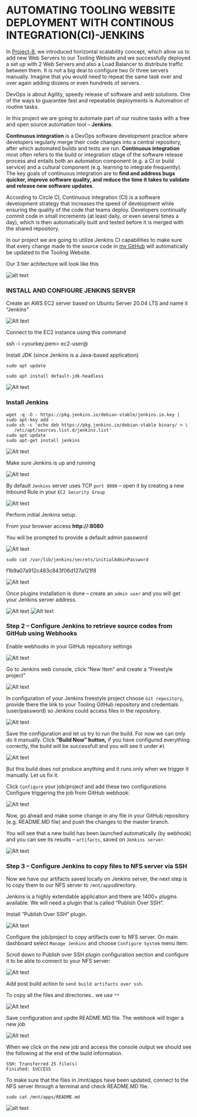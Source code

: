 # AUTOMATING TOOLING WEBSITE DEPLOYMENT WITH CONTINOUS INTEGRATION(CI)-JENKINS

In [Project-8](https://github.com/Olaminiyi/Project-8/blob/main/README.md), we introduced horizontal scalability concept, which allow us to add new Web Servers to our Tooling Website and we successfully deployed a set up with 2 Web Servers and also a Load Balancer to distribute traffic between them. It is not a big deal to configure two 0r three servers manually. Imagine that you would need to repeat the same task over and over again adding dozens or even hundreds of servers.

DevOps is about Agility, speedy release of software and web solutions. One of the ways to guarantee fast and repeatable deployments is Automation of routine tasks.

In this project we are going to automate part of our routine tasks with a free and open source automation tool – **Jenkins**.

**Continuous integration** is a DevOps software development practice where developers regularly merge their code changes into a central repository, after which automated builds and tests are run. **Continuous integration** most often refers to the build or integration stage of the software release process and entails both an automation component (e.g. a CI or build service) and a cultural component (e.g. learning to integrate frequently). The key goals of continuous integration are to **find and address bugs quicker, improve software quality, and reduce the time it takes to validate and release new software updates**.

According to Circle CI, Continuous integration (CI) is a software development strategy that increases the speed of development while ensuring the quality of the code that teams deploy. Developers continually commit code in small increments (at least daily, or even several times a day), which is then automatically built and tested before it is merged with the shared repository.

In our project we are going to utilize Jenkins CI capabilities to make sure that every change made to the source code in [my GitHub](https://github.com/Olaminiyi/tooling) will automatically be updated to the Tooling Website.

Our 3 tier achitecture will look like this

![alt text](images/pr9.png)

### INSTALL AND CONFIGURE JENKINS SERVER

Create an AWS EC2 server based on Ubuntu Server 20.04 LTS and name it “Jenkins”

![Alt text](images/9.1.PNG)

Connect to the EC2 instance using this command

ssh -i <yourkey.pem> ec2-user@<public-ip-address>

Install JDK (since Jenkins is a Java-based application)
```
sudo apt update
```
```
sudo apt install default-jdk-headless
```
  
![Alt text](images/9.2.PNG)

### Install Jenkins
```
wget -q -O - https://pkg.jenkins.io/debian-stable/jenkins.io.key | sudo apt-key add -
sudo sh -c 'echo deb https://pkg.jenkins.io/debian-stable binary/ > \
   /etc/apt/sources.list.d/jenkins.list'
sudo apt update
sudo apt-get install jenkins
```

![Alt text](images/9.3.PNG)

Make sure Jenkins is up and running
  
![Alt text](images/9.4.PNG)

By default `Jenkins` server uses TCP `port 8080` – open it by creating a new Inbound Rule in your `EC2 Security Group`
   
![Alt text](images/9.5.PNG)

Perform initial Jenkins setup.
   
From your browser access **http://<Jenkins-Server-Public-IP-Address-or-Public-DNS-Name>:8080**

You will be prompted to provide a default admin password

![Alt text](images/9.6.PNG)

```
sudo cat /var/lib/jenkins/secrets/initialAdminPassword
```
f1b9a07a912c483c843f06d127a121f8

![Alt text](images/9.7.PNG)

Once plugins installation is done – create an `admin user` and you will get your Jenkins server address.

![Alt text](images/9.8.PNG)
![Alt text](images/9.9.PNG)

### Step 2 – Configure Jenkins to retrieve source codes from GitHub using Webhooks

Enable webhooks in your GitHub repository settings

![Alt text](images/9.10.PNG)

Go to Jenkins web console, click “New Item” and create a “Freestyle project”

![Alt text](images/9.11.PNG)

In configuration of your Jenkins freestyle project choose `Git repository`, provide there the link to your Tooling GitHub repository and credentials (user/password) so Jenkins could access files in the repository.

![Alt text](images/9.12.PNG)

Save the configuration and let us try to run the build. For now we can only do it manually.
Click **“Build Now” button,** if you have configured everything correctly, the build will be successfull and you will see it under `#1`

![Alt text](images/9.13.PNG)

But this build does not produce anything and it runs only when we trigger it manually. Let us fix it.

Click `Configure` your job/project and add these two configurations
Configure triggering the job from GitHub webhook:

![Alt text](images/9.14.PNG)

Now, go ahead and make some change in any file in your GitHub repository (e.g. README.MD file) and push the changes to the master branch.

You will see that a new build has been launched automatically (by webhook) and you can see its results – `artifacts`, saved on `Jenkins server`.

![Alt text](images/9.15.PNG)

### Step 3 – Configure Jenkins to copy files to NFS server via SSH

Now we have our artifacts saved locally on Jenkins server, the next step is to copy them to our NFS server to `/mnt/apps`directory.

Jenkins is a highly extendable application and there are 1400+ plugins available. We will need a plugin that is called “Publish Over SSH”.

Install “Publish Over SSH” plugin.

![Alt text](images/9.16.PNG)

Configure the job/project to copy artifacts over to NFS server.
On main dashboard select `Manage Jenkins` and choose `Configure System` menu item.

Scroll down to Publish over SSH plugin configuration section and configure it to be able to connect to your NFS server:

![Alt text](images/9.17.jpg)

Add post build action to `send build artifacts over ssh`.

To copy all the files and directories.. we use `**`

![Alt text](images/9.18.jpg)

Save configuration and updte README.MD file. The webhook will triger a new job

![Alt text](images/9.19.jpg)

When we click on the new job and access the console output we should see the following at the end of the build information.

```
SSH: Transferred 25 file(s)
Finished: SUCCESS
```
To make sure that the files in /mnt/apps have been updated, connect to the NFS server through a terminal and check README.MD file.

```
sudo cat /mnt/apps/README.md
```
![alt text](images/9.20.png)